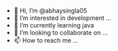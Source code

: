 - 👋 Hi, I’m @abhaysingla05
- 👀 I’m interested in development ...
- 🌱 I’m currently learning java
- 💞️ I’m looking to collaborate on ...
- 📫 How to reach me ...

<!---
abhaysingla05/abhaysingla05 is a ✨ special ✨ repository because its `README.md` (this file) appears on your GitHub profile.
You can click the Preview link to take a look at your changes.
--->
